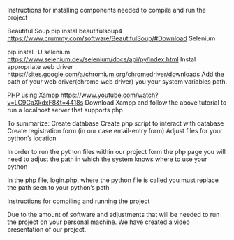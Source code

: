 Instructions for installing components needed to compile and run the project


Beautiful Soup
pip instal beautifulsoup4
https://www.crummy.com/software/BeautifulSoup/#Download
Selenium

pip instal -U selenium
https://www.selenium.dev/selenium/docs/api/py/index.html
Instal appropriate web driver
https://sites.google.com/a/chromium.org/chromedriver/downloads
Add the path of your web driver(chrome web driver) you your system variables path.


PHP using Xampp
https://www.youtube.com/watch?v=LC9GaXkdxF8&t=4418s
Download Xampp and follow the above tutorial to run a localhost server that supports php

To summarize:
Create database
Create php script to interact with database
Create registration form (in our case email-entry form)
Adjust files for your python’s location

In order to run the python files within our project form the php page you will need to adjust the path in which the system knows where to use your python

In the php file, login.php, where the python file is called you must replace the path seen to your python’s path

Instructions for compiling and running the project

Due to the amount of software and adjustments that will be needed to run the project on your personal machine. We have created a video presentation of our project.

